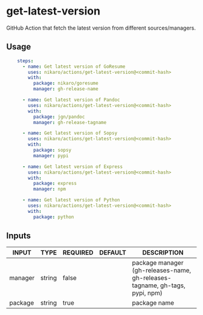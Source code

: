 # get-latest-version

GitHub Action that fetch the latest version from different sources/managers.

## Usage

```yaml
    steps:
      - name: Get latest version of GoResume
        uses: nikaro/actions/get-latest-version@<commit-hash>
        with:
          package: nikaro/goresume
          manager: gh-release-name

      - name: Get latest version of Pandoc
        uses: nikaro/actions/get-latest-version@<commit-hash>
        with:
          package: jgn/pandoc
          manager: gh-release-tagname

      - name: Get latest version of Sopsy
        uses: nikaro/actions/get-latest-version@<commit-hash>
        with:
          package: sopsy
          manager: pypi

      - name: Get latest version of Express
        uses: nikaro/actions/get-latest-version@<commit-hash>
        with:
          package: express
          manager: npm

      - name: Get latest version of Python
        uses: nikaro/actions/get-latest-version@<commit-hash>
        with:
          package: python
```

## Inputs

<!-- AUTO-DOC-INPUT:START - Do not remove or modify this section -->

|  INPUT  |  TYPE  | REQUIRED | DEFAULT |                                 DESCRIPTION                                  |
|---------|--------|----------|---------|------------------------------------------------------------------------------|
| manager | string |  false   |         | package manager (gh-releases-name, gh-releases-tagname, gh-tags, pypi, npm)  |
| package | string |   true   |         |                                 package name                                 |

<!-- AUTO-DOC-INPUT:END -->
